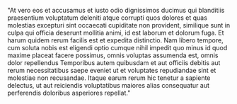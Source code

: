 "At vero eos et accusamus et iusto odio dignissimos ducimus qui 
blanditiis praesentium voluptatum deleniti atque corrupti quos 
dolores et quas molestias excepturi sint occaecati
cupiditate non provident, similique sunt in culpa qui officia 
deserunt mollitia animi, id est laborum et dolorum fuga. Et harum
quidem rerum facilis est et expedita distinctio. Nam
libero tempore, cum soluta nobis est eligendi optio cumque nihil
impedit quo minus id quod maxime placeat facere possimus, omnis
voluptas assumenda est, omnis dolor repellendus
Temporibus autem quibusdam et aut officiis debitis aut rerum
necessitatibus saepe eveniet ut et voluptates repudiandae sint et
molestiae non recusandae. Itaque earum rerum hic
tenetur a sapiente delectus, ut aut reiciendis voluptatibus maiores
alias consequatur aut perferendis doloribus asperiores repellat."